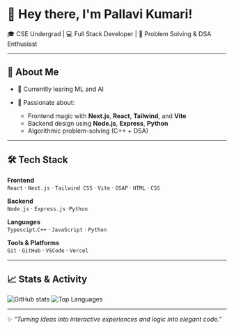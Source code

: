 # 👋 Hey there, I'm Pallavi Kumari!

🎓 CSE Undergrad | 💻 Full Stack Developer | 🧠 Problem Solving & DSA Enthusiast

---

## 🚀 About Me

- 🔭 Currentlly learing ML and AI

- 🎯 Passionate about:
  - Frontend magic with **Next.js**, **React**, **Tailwind**, and **Vite**
  - Backend design using **Node.js**, **Express**, **Python**
  - Algorithmic problem-solving (C++ + DSA)
---

## 🛠️ Tech Stack

**Frontend**  
`React` · `Next.js` · `Tailwind CSS` · `Vite` · `GSAP` · `HTML` · `CSS`

**Backend**  
`Node.js` · `Express.js` ·`Python`

**Languages**  
`Typescipt`.`C++` · `JavaScript` · `Python` 

**Tools & Platforms**  
`Git` · `GitHub` · `VSCode` · `Vercel`


---

## 📈 Stats & Activity

![GitHub stats](https://github-readme-stats.vercel.app/api?username=MiraclePallavi&show_icons=true&theme=tokyonight)
![Top Languages](https://github-readme-stats.vercel.app/api/top-langs/?username=MiraclePallavi&layout=compact&theme=tokyonight)

---

✨ _"Turning ideas into interactive experiences and logic into elegant code."_  
